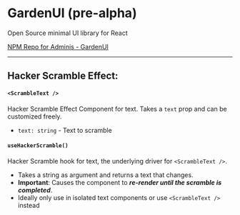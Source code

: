 # GardenUI (pre-alpha)

Open Source minimal UI library for React

[NPM Repo for Adminis - GardenUI](https://www.npmjs.com/package/adminis-gardenui)

---

## Hacker Scramble Effect:

#### `<ScrambleText />`

Hacker Scramble Effect Component for text. Takes a `text` prop and can be customized freely.

- `text: string` - Text to scramble

#### `useHackerScramble()`

Hacker Scramble hook for text, the underlying driver for `<ScrambleText />`.

- Takes a string as argument and returns a text that changes.
- **Important**: Causes the component to **_re-render until the scramble is completed_**.
- Ideally only use in isolated text components or use `<ScrambleText />` instead
